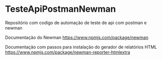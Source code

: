 # TesteApiPostmanNewman
Repositório com codigo de automação de teste de api com postman e newman

Documentação do Newman
https://www.npmjs.com/package/newman

Documentação com passos para instalação do gerador de relatórios HTML
https://www.npmjs.com/package/newman-reporter-htmlextra
